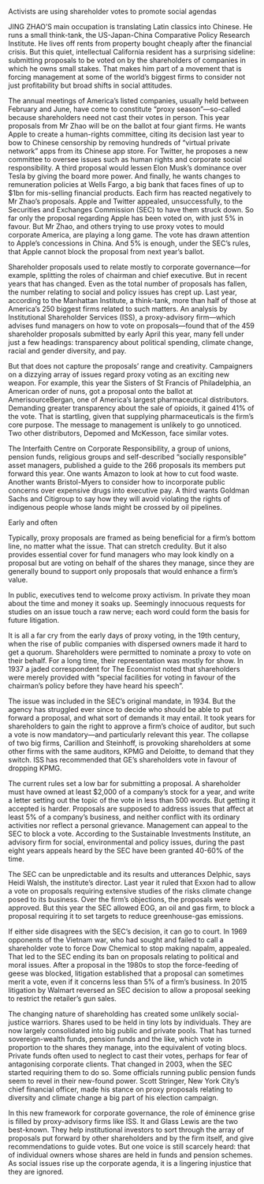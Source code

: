 Activists are using shareholder votes to promote social agendas

JING ZHAO’S main occupation is translating Latin classics into Chinese. He runs a small think-tank, the US-Japan-China Comparative Policy Research Institute. He lives off rents from property bought cheaply after the financial crisis. But this quiet, intellectual California resident has a surprising sideline: submitting proposals to be voted on by the shareholders of companies in which he owns small stakes. That makes him part of a movement that is forcing management at some of the world’s biggest firms to consider not just profitability but broad shifts in social attitudes.

The annual meetings of America’s listed companies, usually held between February and June, have come to constitute “proxy season”—so-called because shareholders need not cast their votes in person. This year proposals from Mr Zhao will be on the ballot at four giant firms. He wants Apple to create a human-rights committee, citing its decision last year to bow to Chinese censorship by removing hundreds of “virtual private network” apps from its Chinese app store. For Twitter, he proposes a new committee to oversee issues such as human rights and corporate social responsibility. A third proposal would lessen Elon Musk’s dominance over Tesla by giving the board more power. And finally, he wants changes to remuneration policies at Wells Fargo, a big bank that faces fines of up to $1bn for mis-selling financial products.
Each firm has reacted negatively to Mr Zhao’s proposals. Apple and Twitter appealed, unsuccessfully, to the Securities and Exchanges Commission (SEC) to have them struck down. So far only the proposal regarding Apple has been voted on, with just 5% in favour. But Mr Zhao, and others trying to use proxy votes to mould corporate America, are playing a long game. The vote has drawn attention to Apple’s concessions in China. And 5% is enough, under the SEC’s rules, that Apple cannot block the proposal from next year’s ballot.

Shareholder proposals used to relate mostly to corporate governance—for example, splitting the roles of chairman and chief executive. But in recent years that has changed. Even as the total number of proposals has fallen, the number relating to social and policy issues has crept up. Last year, according to the Manhattan Institute, a think-tank, more than half of those at America’s 250 biggest firms related to such matters. An analysis by Institutional Shareholder Services (ISS), a proxy-advisory firm—which advises fund managers on how to vote on proposals—found that of the 459 shareholder proposals submitted by early April this year, many fell under just a few headings: transparency about political spending, climate change, racial and gender diversity, and pay.

But that does not capture the proposals’ range and creativity. Campaigners on a dizzying array of issues regard proxy voting as an exciting new weapon. For example, this year the Sisters of St Francis of Philadelphia, an American order of nuns, got a proposal onto the ballot at AmerisourceBergan, one of America’s largest pharmaceutical distributors. Demanding greater transparency about the sale of opioids, it gained 41% of the vote. That is startling, given that supplying pharmaceuticals is the firm’s core purpose. The message to management is unlikely to go unnoticed. Two other distributors, Depomed and McKesson, face similar votes.

The Interfaith Centre on Corporate Responsibility, a group of unions, pension funds, religious groups and self-described “socially responsible” asset managers, published a guide to the 266 proposals its members put forward this year. One wants Amazon to look at how to cut food waste. Another wants Bristol-Myers to consider how to incorporate public concerns over expensive drugs into executive pay. A third wants Goldman Sachs and Citigroup to say how they will avoid violating the rights of indigenous people whose lands might be crossed by oil pipelines.

Early and often

Typically, proxy proposals are framed as being beneficial for a firm’s bottom line, no matter what the issue. That can stretch credulity. But it also provides essential cover for fund managers who may look kindly on a proposal but are voting on behalf of the shares they manage, since they are generally bound to support only proposals that would enhance a firm’s value.

In public, executives tend to welcome proxy activism. In private they moan about the time and money it soaks up. Seemingly innocuous requests for studies on an issue touch a raw nerve; each word could form the basis for future litigation.

It is all a far cry from the early days of proxy voting, in the 19th century, when the rise of public companies with dispersed owners made it hard to get a quorum. Shareholders were permitted to nominate a proxy to vote on their behalf. For a long time, their representation was mostly for show. In 1937 a jaded correspondent for The Economist noted that shareholders were merely provided with “special facilities for voting in favour of the chairman’s policy before they have heard his speech”.

The issue was included in the SEC’s original mandate, in 1934. But the agency has struggled ever since to decide who should be able to put forward a proposal, and what sort of demands it may entail. It took years for shareholders to gain the right to approve a firm’s choice of auditor, but such a vote is now mandatory—and particularly relevant this year. The collapse of two big firms, Carillion and Steinhoff, is provoking shareholders at some other firms with the same auditors, KPMG and Deloitte, to demand that they switch. ISS has recommended that GE’s shareholders vote in favour of dropping KPMG.

The current rules set a low bar for submitting a proposal. A shareholder must have owned at least $2,000 of a company’s stock for a year, and write a letter setting out the topic of the vote in less than 500 words. But getting it accepted is harder. Proposals are supposed to address issues that affect at least 5% of a company’s business, and neither conflict with its ordinary activities nor reflect a personal grievance. Management can appeal to the SEC to block a vote. According to the Sustainable Investments Institute, an advisory firm for social, environmental and policy issues, during the past eight years appeals heard by the SEC have been granted 40-60% of the time.

The SEC can be unpredictable and its results and utterances Delphic, says Heidi Walsh, the institute’s director. Last year it ruled that Exxon had to allow a vote on proposals requiring extensive studies of the risks climate change posed to its business. Over the firm’s objections, the proposals were approved. But this year the SEC allowed EOG, an oil and gas firm, to block a proposal requiring it to set targets to reduce greenhouse-gas emissions.

If either side disagrees with the SEC’s decision, it can go to court. In 1969 opponents of the Vietnam war, who had sought and failed to call a shareholder vote to force Dow Chemical to stop making napalm, appealed. That led to the SEC ending its ban on proposals relating to political and moral issues. After a proposal in the 1980s to stop the force-feeding of geese was blocked, litigation established that a proposal can sometimes merit a vote, even if it concerns less than 5% of a firm’s business. In 2015 litigation by Walmart reversed an SEC decision to allow a proposal seeking to restrict the retailer’s gun sales.

The changing nature of shareholding has created some unlikely social-justice warriors. Shares used to be held in tiny lots by individuals. They are now largely consolidated into big public and private pools. That has turned sovereign-wealth funds, pension funds and the like, which vote in proportion to the shares they manage, into the equivalent of voting blocs. Private funds often used to neglect to cast their votes, perhaps for fear of antagonising corporate clients. That changed in 2003, when the SEC started requiring them to do so. Some officials running public pension funds seem to revel in their new-found power. Scott Stringer, New York City’s chief financial officer, made his stance on proxy proposals relating to diversity and climate change a big part of his election campaign.

In this new framework for corporate governance, the role of éminence grise is filled by proxy-advisory firms like ISS. It and Glass Lewis are the two best-known. They help institutional investors to sort through the array of proposals put forward by other shareholders and by the firm itself, and give recommendations to guide votes. But one voice is still scarcely heard: that of individual owners whose shares are held in funds and pension schemes. As social issues rise up the corporate agenda, it is a lingering injustice that they are ignored.
